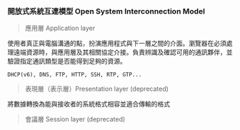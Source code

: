 
### 開放式系統互連模型 Open System Interconnection Model

> 應用層  Application layer

使用者真正與電腦溝通的點，扮演應用程式與下一層之間的介面。瀏覽器在必須處理遠端資源時，與應用層及其相關協定介接。負責辨識及確認可用的通訊夥伴，並驗證指定通訊類型是否能得到足夠的資源。

```
DHCP(v6), DNS, FTP, HTTP, SSH, RTP, GTP...
```

> 表現層（表示層）Presentation layer (deprecated)

將數據轉換為能與接收者的系統格式相容並適合傳輸的格式


> 會議層 Session layer (deprecated)



